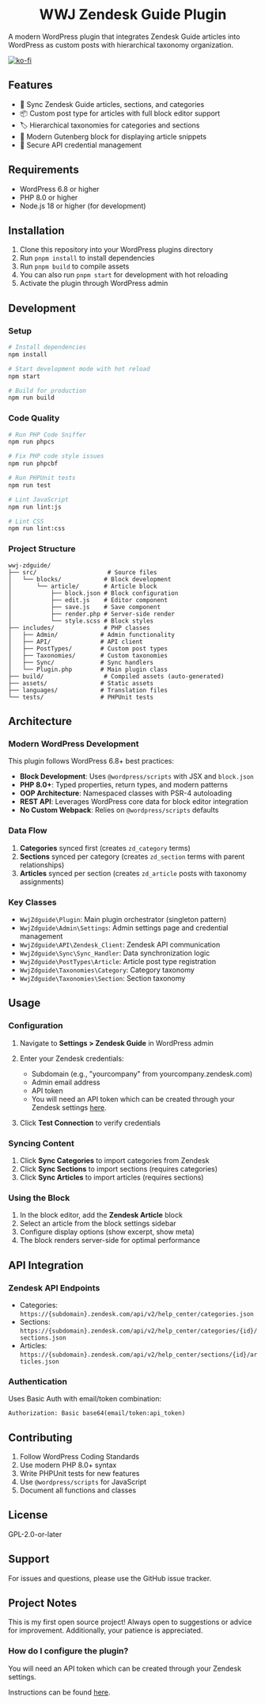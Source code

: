 <div style="text-align: center;">

# WWJ Zendesk Guide Plugin

</div>

<p>A modern WordPress plugin that integrates Zendesk Guide articles into WordPress as custom posts with hierarchical taxonomy organization.</p>

[![ko-fi](https://ko-fi.com/img/githubbutton_sm.svg)](https://ko-fi.com/G2G2VK9I7)

## Features

- 🔄 Sync Zendesk Guide articles, sections, and categories
- 📦 Custom post type for articles with full block editor support
- 🏷️ Hierarchical taxonomies for categories and sections
- 🎨 Modern Gutenberg block for displaying article snippets
- 🔐 Secure API credential management

## Requirements

- WordPress 6.8 or higher
- PHP 8.0 or higher
- Node.js 18 or higher (for development)

## Installation

1. Clone this repository into your WordPress plugins directory
2. Run `pnpm install` to install dependencies
3. Run `pnpm build` to compile assets
  1. You can also run `pnpm start` for development with hot reloading
4. Activate the plugin through WordPress admin

## Development

### Setup

```bash
# Install dependencies
npm install

# Start development mode with hot reload
npm start

# Build for production
npm run build
```

### Code Quality

```bash
# Run PHP Code Sniffer
npm run phpcs

# Fix PHP code style issues
npm run phpcbf

# Run PHPUnit tests
npm run test

# Lint JavaScript
npm run lint:js

# Lint CSS
npm run lint:css
```

### Project Structure

```
wwj-zdguide/
├── src/                    # Source files
│   └── blocks/            # Block development
│       └── article/       # Article block
│           ├── block.json # Block configuration
│           ├── edit.js    # Editor component
│           ├── save.js    # Save component
│           ├── render.php # Server-side render
│           └── style.scss # Block styles
├── includes/              # PHP classes
│   ├── Admin/            # Admin functionality
│   ├── API/              # API client
│   ├── PostTypes/        # Custom post types
│   ├── Taxonomies/       # Custom taxonomies
│   ├── Sync/             # Sync handlers
│   └── Plugin.php        # Main plugin class
├── build/                 # Compiled assets (auto-generated)
├── assets/               # Static assets
├── languages/            # Translation files
└── tests/                # PHPUnit tests
```

## Architecture

### Modern WordPress Development

This plugin follows WordPress 6.8+ best practices:

- **Block Development**: Uses `@wordpress/scripts` with JSX and `block.json`
- **PHP 8.0+**: Typed properties, return types, and modern patterns
- **OOP Architecture**: Namespaced classes with PSR-4 autoloading
- **REST API**: Leverages WordPress core data for block editor integration
- **No Custom Webpack**: Relies on `@wordpress/scripts` defaults

### Data Flow

1. **Categories** synced first (creates `zd_category` terms)
2. **Sections** synced per category (creates `zd_section` terms with parent relationships)
3. **Articles** synced per section (creates `zd_article` posts with taxonomy assignments)

### Key Classes

- `WwjZdguide\Plugin`: Main plugin orchestrator (singleton pattern)
- `WwjZdguide\Admin\Settings`: Admin settings page and credential management
- `WwjZdguide\API\Zendesk_Client`: Zendesk API communication
- `WwjZdguide\Sync\Sync_Handler`: Data synchronization logic
- `WwjZdguide\PostTypes\Article`: Article post type registration
- `WwjZdguide\Taxonomies\Category`: Category taxonomy
- `WwjZdguide\Taxonomies\Section`: Section taxonomy

## Usage

### Configuration

1. Navigate to **Settings > Zendesk Guide** in WordPress admin
2. Enter your Zendesk credentials:
   - Subdomain (e.g., "yourcompany" from yourcompany.zendesk.com)
   - Admin email address
   - API token
   - You will need an API token which can be created through your Zendesk settings [here](https://developer.zendesk.com/api-reference/introduction/security-and-auth/).

3. Click **Test Connection** to verify credentials

### Syncing Content

1. Click **Sync Categories** to import categories from Zendesk
2. Click **Sync Sections** to import sections (requires categories)
3. Click **Sync Articles** to import articles (requires sections)

### Using the Block

1. In the block editor, add the **Zendesk Article** block
2. Select an article from the block settings sidebar
3. Configure display options (show excerpt, show meta)
4. The block renders server-side for optimal performance

## API Integration

### Zendesk API Endpoints

- Categories: `https://{subdomain}.zendesk.com/api/v2/help_center/categories.json`
- Sections: `https://{subdomain}.zendesk.com/api/v2/help_center/categories/{id}/sections.json`
- Articles: `https://{subdomain}.zendesk.com/api/v2/help_center/sections/{id}/articles.json`

### Authentication

Uses Basic Auth with email/token combination:
```
Authorization: Basic base64(email/token:api_token)
```

## Contributing

1. Follow WordPress Coding Standards
2. Use modern PHP 8.0+ syntax
3. Write PHPUnit tests for new features
4. Use `@wordpress/scripts` for JavaScript
5. Document all functions and classes

## License

GPL-2.0-or-later

## Support

For issues and questions, please use the GitHub issue tracker.

## Project Notes
This is my first open source project! Always open to suggestions or advice for improvement. Additionally, your patience is appreciated.

### How do I configure the plugin?
You will need an API token which can be created through your Zendesk settings.

Instructions can be found [here](https://developer.zendesk.com/api-reference/introduction/security-and-auth/).

